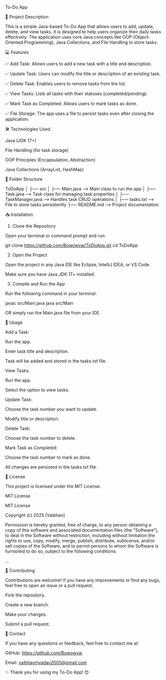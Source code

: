 To-Do App

📌 Project Description

This is a simple Java-based To-Do App that allows users to add, update, delete, and view tasks. It is designed to help users organize their daily tasks effectively. The application uses core Java concepts like OOP (Object-Oriented Programming), Java Collections, and File Handling to store tasks.

💻 Features

✅ Add Task: Allows users to add a new task with a title and description.

✅ Update Task: Users can modify the title or description of an existing task.

✅ Delete Task: Enables users to remove tasks from the list.

✅ View Tasks: Lists all tasks with their statuses (completed/pending).

✅ Mark Task as Completed: Allows users to mark tasks as done.

✅ File Storage: The app uses a file to persist tasks even after closing the application.

🛠 Technologies Used

Java (JDK 17+)

File Handling (for task storage)

OOP Principles (Encapsulation, Abstraction)

Java Collections (ArrayList, HashMap)

📂 Folder Structure

ToDoApp
│
├── src
│   ├── Main.java        --> Main class to run the app
│   ├── Task.java        --> Task class for managing task properties
│   ├── TaskManager.java --> Handles task CRUD operations
│
├── tasks.txt            --> File to store tasks persistently
├── README.md            --> Project documentation

📥 Installation

1. Clone the Repository

Open your terminal or command prompt and run:

git clone https://github.com/Bowowvai/ToDoApp.git
cd ToDoApp

2. Open the Project

Open the project in any Java IDE like Eclipse, IntelliJ IDEA, or VS Code.

Make sure you have Java JDK 17+ installed.

3. Compile and Run the App

Run the following command in your terminal:

javac src/Main.java
java src/Main

OR simply run the Main.java file from your IDE.

📝 Usage

Add a Task:

Run the app.

Enter task title and description.

Task will be added and stored in the tasks.txt file.

View Tasks:

Run the app.

Select the option to view tasks.

Update Task:

Choose the task number you want to update.

Modify title or description.

Delete Task:

Choose the task number to delete.

Mark Task as Completed:

Choose the task number to mark as done.

All changes are persisted in the tasks.txt file.

📜 License

This project is licensed under the MIT License.

MIT License

MIT License

Copyright (c) 2025 [Vaibhav]

Permission is hereby granted, free of charge, to any person obtaining a copy
of this software and associated documentation files (the "Software"), to deal
in the Software without restriction, including without limitation the rights
to use, copy, modify, merge, publish, distribute, sublicense, and/or sell
copies of the Software, and to permit persons to whom the Software is
furnished to do so, subject to the following conditions:

...

🤝 Contributing

Contributions are welcome! If you have any improvements or find any bugs, feel free to open an issue or a pull request.

Fork the repository.

Create a new branch.

Make your changes.

Submit a pull request.

💬 Contact

If you have any questions or feedback, feel free to contact me at:

GitHub: https://github.com/Bowowvai

Email: vaibhavmyadav2005@gmail.com

✨ Thank you for using my To-Do App! 😊

